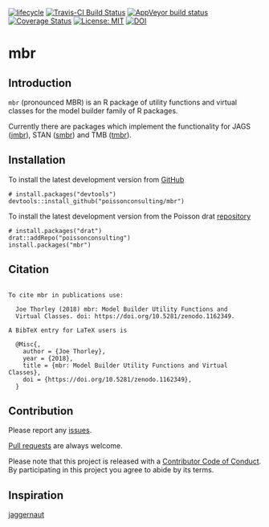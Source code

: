 
<!-- README.md is generated from README.Rmd. Please edit that file -->

[![lifecycle](https://img.shields.io/badge/lifecycle-maturing-blue.svg)](https://www.tidyverse.org/lifecycle/#maturing)
[![Travis-CI Build
Status](https://travis-ci.org/poissonconsulting/mbr.svg?branch=master)](https://travis-ci.org/poissonconsulting/mbr)
[![AppVeyor build
status](https://ci.appveyor.com/api/projects/status/github/poissonconsulting/mbr?branch=master&svg=true)](https://ci.appveyor.com/project/poissonconsulting/mbr)
[![Coverage
Status](https://img.shields.io/codecov/c/github/poissonconsulting/mbr/master.svg)](https://codecov.io/github/poissonconsulting/mbr?branch=master)
[![License:
MIT](https://img.shields.io/badge/License-MIT-green.svg)](https://opensource.org/licenses/MIT)
[![DOI](https://zenodo.org/badge/DOI/10.5281/zenodo.1162349.svg)](https://doi.org/10.5281/zenodo.1162349)

# mbr

## Introduction

`mbr` (pronounced MBR) is an R package of utility functions and virtual
classes for the model builder family of R packages.

Currently there are packages which implement the functionality for JAGS
([jmbr](https://github.com/poissonconsulting/jmbr)), STAN
([smbr](https://github.com/poissonconsulting/smbr)) and TMB
([tmbr](https://github.com/poissonconsulting/tmbr)).

## Installation

To install the latest development version from
[GitHub](https://github.com/poissonconsulting/mbr)

    # install.packages("devtools")
    devtools::install_github("poissonconsulting/mbr")

To install the latest development version from the Poisson drat
[repository](https://github.com/poissonconsulting/drat)

    # install.packages("drat")
    drat::addRepo("poissonconsulting")
    install.packages("mbr")

## Citation

``` 

To cite mbr in publications use:

  Joe Thorley (2018) mbr: Model Builder Utility Functions and
  Virtual Classes. doi: https://doi.org/10.5281/zenodo.1162349.

A BibTeX entry for LaTeX users is

  @Misc{,
    author = {Joe Thorley},
    year = {2018},
    title = {mbr: Model Builder Utility Functions and Virtual Classes},
    doi = {https://doi.org/10.5281/zenodo.1162349},
  }
```

## Contribution

Please report any
[issues](https://github.com/poissonconsulting/mbr/issues).

[Pull requests](https://github.com/poissonconsulting/mbr/pulls) are
always welcome.

Please note that this project is released with a [Contributor Code of
Conduct](CONDUCT.md). By participating in this project you agree to
abide by its terms.

## Inspiration

[jaggernaut](https://github.com/poissonconsulting/jaggernaut)
